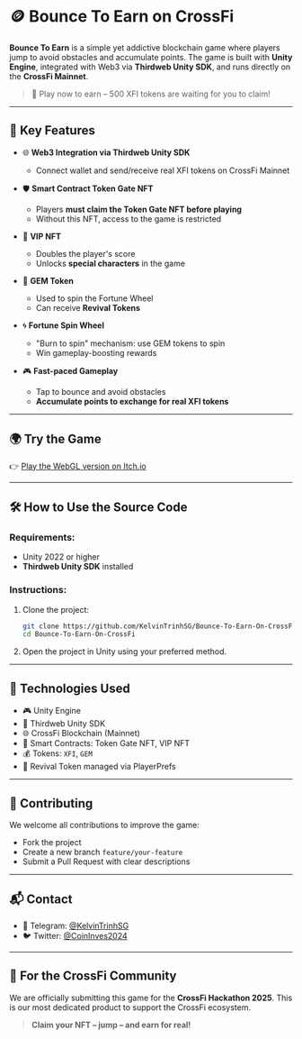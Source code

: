 # 🪙 Bounce To Earn on CrossFi

**Bounce To Earn** is a simple yet addictive blockchain game where players jump to avoid obstacles and accumulate points. The game is built with **Unity Engine**, integrated with Web3 via **Thirdweb Unity SDK**, and runs directly on the **CrossFi Mainnet**.

> 🎯 Play now to earn – 500 XFI tokens are waiting for you to claim!

---

## 🚀 Key Features

- 🌐 **Web3 Integration via Thirdweb Unity SDK**

  - Connect wallet and send/receive real XFI tokens on CrossFi Mainnet

- 🛡️ **Smart Contract Token Gate NFT**

  - Players **must claim the Token Gate NFT before playing**
  - Without this NFT, access to the game is restricted

- 👑 **VIP NFT**

  - Doubles the player's score
  - Unlocks **special characters** in the game

- 💎 **GEM Token**

  - Used to spin the Fortune Wheel
  - Can receive **Revival Tokens**

- 🌀 **Fortune Spin Wheel**

  - "Burn to spin" mechanism: use GEM tokens to spin
  - Win gameplay-boosting rewards

- 🎮 **Fast-paced Gameplay**
  - Tap to bounce and avoid obstacles
  - **Accumulate points to exchange for real XFI tokens**

---

## 🌍 Try the Game

👉 [Play the WebGL version on Itch.io](https://thkien85.itch.io/bounce-to-earn-gamefi-crossfi)

---

## 🛠 How to Use the Source Code

### Requirements:

- Unity 2022 or higher
- **Thirdweb Unity SDK** installed

### Instructions:

1. Clone the project:

   ```bash
   git clone https://github.com/KelvinTrinhSG/Bounce-To-Earn-On-CrossFi.git
   cd Bounce-To-Earn-On-CrossFi
   ```

2. Open the project in Unity using your preferred method.

---

## 🧩 Technologies Used

- 🎮 Unity Engine
- 🔗 Thirdweb Unity SDK
- 🌐 CrossFi Blockchain (Mainnet)
- 🧠 Smart Contracts: Token Gate NFT, VIP NFT
- 💰 Tokens: `XFI`, `GEM`
- 🔁 Revival Token managed via PlayerPrefs

---

## 🤝 Contributing

We welcome all contributions to improve the game:

- Fork the project
- Create a new branch `feature/your-feature`
- Submit a Pull Request with clear descriptions

---

## 📬 Contact

- 💬 Telegram: [@KelvinTrinhSG](https://t.me/KelvinTGameDev)
- 🐦 Twitter: [@CoinInves2024](https://x.com/CoinInves2024)

---

## 💚 For the CrossFi Community

We are officially submitting this game for the **CrossFi Hackathon 2025**. This is our most dedicated product to support the CrossFi ecosystem.

> **Claim your NFT – jump – and earn for real!**
